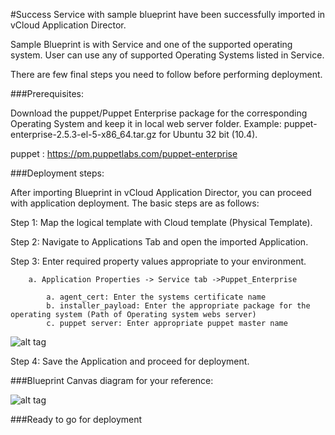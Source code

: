 #Success
Service with sample blueprint have been successfully imported in vCloud Application Director. 

Sample Blueprint is with Service and one of the supported operating system. User can use any of supported Operating Systems listed in Service. 

There are few final steps you need to follow before performing deployment.

###Prerequisites:

Download the puppet/Puppet Enterprise package for the corresponding Operating System and keep it in  local web server folder. Example: puppet-enterprise-2.5.3-el-5-x86_64.tar.gz for Ubuntu 32 bit (10.4).

puppet : https://pm.puppetlabs.com/puppet-enterprise 

###Deployment steps:

After importing Blueprint in vCloud Application Director, you can proceed with application deployment. The basic steps are as follows:

Step 1: Map the logical template with Cloud  template (Physical Template).

Step 2: Navigate to Applications Tab and open the imported Application.

Step 3: Enter required property values appropriate to your environment.

		a. Application Properties -> Service tab ->Puppet_Enterprise

			a. agent_cert: Enter the systems certificate name
			b. installer_payload: Enter the appropriate package for the operating system (Path of Operating system webs server)
			c. puppet server: Enter appropriate puppet master name
			

![alt tag](https://raw.github.com/vmware-applicationdirector/solutions-import-beta/Puppet-Service-50/Puppet-Service-properties.png)
	
Step 4: Save the Application and proceed for deployment.

###Blueprint Canvas diagram for your reference: 

![alt tag](https://raw.github.com/vmware-applicationdirector/solutions-import-beta/Puppet-Service-50/Puppet-Service-Canvas.png)

###Ready to go for deployment




 








